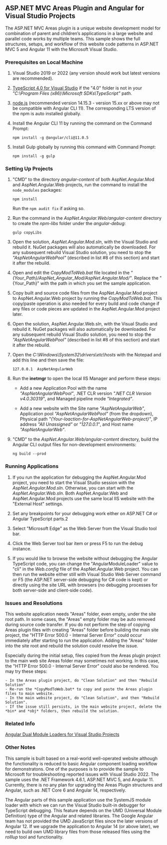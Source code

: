 ## ASP.NET MVC Areas Plugin and Angular for Visual Studio Projects

The ASP.NET MVC Areas plugin is a unique website development model for combination of parent and children’s applications in a large website and parallel code works by multiple teams. This sample shows the full structures, setups, and workflow of this website code patterns in ASP.NET MVC 5 and Angular 11 with the Microsoft Visual Studio.

### Prerequisites on Local Machine

1. Visual Studio 2019 or 2022 (any version should work but latest versions are recommended).

2. [TypeScript 4.0 for Visual Studio](https://marketplace.visualstudio.com/items?itemName=TypeScriptTeam.typescript-40) if the "4.0" folder is not in your *"C:\Program Files (x86)\Microsoft SDKs\TypeScript\"* path.

3. [node.js](https://nodejs.org/en/) (recommended version 14.15.3 - version 15.xx or above may not be compatible with Angular CLI 11). The corresponding LTS version of the npm is auto installed globally.

4. Install the Angular CLI 11 by running the command on the Command Prompt:
 
    `npm install -g @angular/cli@11.0.5`

5. Install Gulp globally by running this command with Command Prompt:
 
    `npm install -g gulp`

### Setting Up Projects

1. "CMD" to the directory *angular-content* of both AspNet.Angular.Mod and AspNet.Angular.Web projects, run the command to install the `node_modules` packages:

    `npm install`
	
    Run the `npm audit fix` if asking so.

2. Run the command in the *AspNet.Angular.Web/angular-content* directory to create the *npm-libs* folder under the *angular-debug*:

    `gulp copyLibs`

3. Open the solution, *AspNet.Angular.Mod.sln*, with the Visual Studio and rebuild it. NuGet packages will also automatically be downloaded. For any subsequent rebuild Visual Studio solution, you need to stop the *"AspNetAngularWebPool"* (described in list #8 of this section) and start it after the rebuild.

4. Open and edit the *CopyModToWeb.bat* file located in the *"{Your_Path}/AspNet_Angular_Mod/AspNet.Angular.Mod/"*. Replace the "{Your_Path}" with the path in which you set the sample application. 

5. Copy built and source code files from the AspNet.Angular.Mod project to AspNet.Angular.Web project by running the *CopyModToWeb.bat*. This copy/paste operation is also needed for every build and code change if any files or code pieces are updated in the AspNet.Angular.Mod project later.

6. Open the solution, AspNet.Angular.Web.sln, with the Visual Studio and rebuild it. NuGet packages will also automatically be downloaded. For any subsequent rebuild Visual Studio solution, you need to stop the *"AspNetAngularWebPool"* (described in list #8 of this section) and start it after the rebuild.

7. Open the *C:\Windows\System32\drivers\etc\hosts* with the Notepad and add this line and then save the file:

    `127.0.0.1  AspNetAngularWeb`

8. Run the **inetmgr** to open the local IIS Manager and perform these steps:

    - Add a new Application Pool with the name *"AspNetAngularWebPool"*, .NET CLR version *".NET CLR Version v4.0.30319"*, and Managed pipeline mode *"Integrated"*. 
    
    - Add a new website with the Site name *"AspNetAngularWeb"*, Application pool *"AspNetAngularWebPool"* (from the dropdown), Physical path *"{Your-loaction-for-AspNetAngularWeb-project}"*, IP address *"All Unassigned"* or *"127.0.0.1"*, and Host name *"AspNetAngularWeb"*. 

9. "CMD" to the *AspNet.Angular.Web/angular-content* directory, build the Angular CLI output files for non-development environments:

    `ng build --prod`

### Running Applications

1. If you run the application for debugging the AspNet.Angular.Mod project, you need to start the Visual Studio session with the *AspNet.Angular.Mod.sln*. Otherwise, you can start with the *AspNet.Angular.Web.sln*. Both AspNet.Angular.Web and AspNet.Angular.Mod projects use the same local IIS website with the "External Host" settings.

2. Set any breakpoints for your debugging work either on ASP.NET C# or Angular TypeScript parts.2

3. Select "Microsoft Edge" as the Web Server from the Visual Studio tool bar.

4. Click the Web Server tool bar item or press F5 to run the debug instance. 

5. If you would like to browse the website without debugging the Angular TypeScript code, you can change the "AngularModuleLoader" value to "cli" in the *Web.config* file of the AspNet.Angular.Web project. You can then run the website either still with Visual Studio Web Server command or F5 (the ASP.NET server-side debugging for C# code is kept) or directly using the site URL with browsers (no debugging processes for both server-side and client-side code). 

### Issues and Resolutions

This website application needs "Areas" folder, even empty, under the site root path. In some cases, the "Areas" empty folder may be auto removed during source code transfer. If you do not perform the step of copying Areas plugin files with creating "Areas" folder before building the main site project, the "HTTP Error 500.0 - Internal Server Error" could occur immediately after starting to run the application. Adding the "Areas" folder into the site root and rebuild the solution could resolve the issue. 

Especially during the initial setup, files copied from the Areas plugin project to the main web site Areas folder may sometimes not working. In this case, the "HTTP Error 500.0 - Internal Server Error" could also be rendered. You may try these steps:

    - In the Areas plugin project, do "Clean Solution" and then "Rebuild Solution"
    - Re-run the *CopyModToWeb.bat* to copy and paste the Areas plugin files to main website.
    - In the main website project, do "Clean Solution", and then "Rebuild Solution".
    - If the issue still persists, in the main website project, delete the *bin* and *obj* folders, then rebuild the solution.

### Related Info

[Angular Dual Module Loaders for Visual Studio Projects](https://github.com/shenweiliu/AngularDualModuleLoaders)

### Other Notes

This sample is built based on a real-world well-operated website although the functionality is reduced to basic Angular component loading workflow for demonstratons. One of the purposes is to provide the sample to Microsoft for troubleshooting reported issues with Visual Studio 2022. The sample uses the .NET Framework 4.6.1, ASP.NET MVC 5, and Angular 11. Currently, there is no any plan for upgrading the Areas Plugin structures and Angular, such as .NET Core 6 and Angular 14, respectively.
 
The Angular parts of this sample application use the SystemJS module loader with which we can run the Visual Studio built-in debugger for TypeScript debugging. This feature depends on the UMD (Universal Module Definition) type of the Angular and related libraries. The Google Angular team has not provided the UMD JavaScript files since the later versions of Angular 12. If we upgrade the application to Angular 14 (or above later), we need to build own UMD library files from those released files using the *rolllup* tool and functionality.
